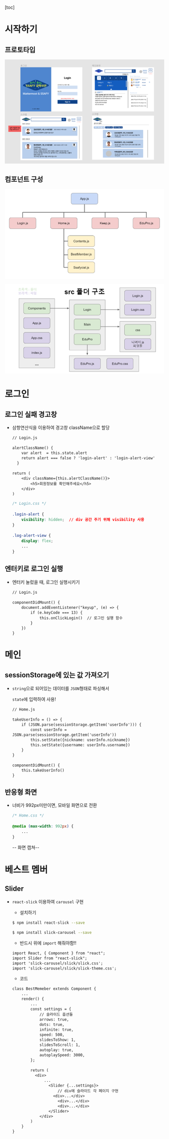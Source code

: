 [toc]

# 시작하기

## 프로토타입

![image-20210923163848739](README.assets/image-20210923163848739.png)



## 컴포넌트 구성

![image-20210923164002697](README.assets/image-20210923164002697.png)

![image-20210923164018262](README.assets/image-20210923164018262.png)





# 로그인

## 로그인 실패 경고창

- 삼항연산식을 이용하여 경고창 className으로 할당

  ```react
  // Login.js
  
  alertClassName() {
      var alert  = this.state.alert
      return alert === false ? 'login-alert' : 'login-alert-view'
    }
  
  return (
      <div className={this.alertClassName()}>
          <h5>회원정보를 확인해주세요</h5>
      </div>
  )
  ```

  ```css
  /* Login.css */
  
  .login-alert {
      visibility: hidden;  // div 공간 주기 위해 visibility 사용
  }
  
  .log-alert-view {
      display: flex;
      ...
  }
  ```

  

## 엔터키로 로그인 실행

- 엔터키 눌렀을 때, 로그인 실행시키기

  ```react
  // Login.js
  
  componentDidMount() {
      document.addEventListener("keyup", (e) => {  
          if (e.keyCode === 13) {
              this.onClickLogin()  // 로그인 실행 함수
          }
      })
  }
  ```

  

# 메인

## sessionStorage에 있는 값 가져오기

- `string`으로 되어있는 데이터를 `JSON`형태로 파싱해서 

  `state`에 입력하여 사용!

  ```react
  // Home.js
  
  takeUserInfo = () => {
      if (JSON.parse(sessionStorage.getItem('userInfo'))) {
          const userInfo = JSON.parse(sessionStorage.getItem('userInfo'))
          this.setState({nickname: userInfo.nickname})
          this.setState({username: userInfo.username})
      }
  }
  
  componentDidMount() {
      this.takeUserInfo()
  }
  ```



## 반응형 화면

- 너비가 992px미만이면, 모바일 화면으로 전환

  ```css
  /* Home.css */
  
  @media (max-width: 992px) {
      ...
  }
  ```

  -- 화면 캡쳐--



# 베스트 멤버

## Slider

- `react-slick` 이용하여 `carousel` 구현

  - 설치하기

  ```bash
  $ npm install react-slick --save  
  ```

  ```bash
  $ npm install slick-carousel --save  
  ```

  

  - 반드시 위에 `import` 해줘야함!!

  ```react
  import React, { Component } from "react";
  import Slider from "react-slick";
  import 'slick-carousel/slick/slick.css';
  import 'slick-carousel/slick/slick-theme.css';
  ```

  

  - 코드

  ```react
  class BestMemeber extends Component {
      ...
      render() {
          ...
          const settings = {  
              // 슬라이드 옵션들
              arrows: true,
              dots: true,
              infinite: true,
              speed: 500,
              slidesToShow: 1,
              slidesToScroll: 1,
              autoplay: true,
              autoplaySpeed: 3000,
          };
          
          return (
          	<div>
              	...
                  <Slider {...settings}>
                      // div에 슬라이드 각 페이지 구현
                  	<div>...</div>
                      <div>...</div>
                      <div>...</div>
                  </Slider>
              </div>
          )
      }
  }
  ```
  
  

